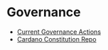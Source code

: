 # Governance

- [Current Governance Actions](https://gov.tools/governance_actions)
- [Cardano Constitution Repo](https://github.com/st8tikratio/Cardano_Con_and_Gov)
